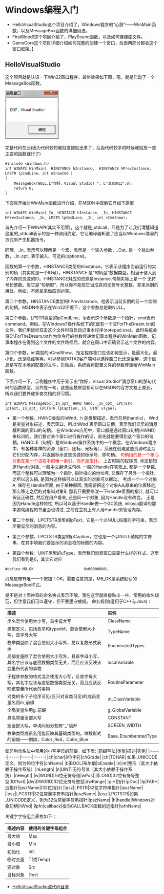 # Windows编程入门
- HelloVisualStudio这个项目介绍了，Windows程序的“心脏”——WinMain函数，以及MessageBox函数的详细用法。
- FirstBlood!这个项目介绍了，PlaySound函数，以及如何连接库文件。
- GameCore这个项目详细介绍如何完整的创建一个窗口，后面两部分都会这个窗口框架。】

## HelloVisualStudio 
这个项目就是认识一下Win32窗口程序，最终效果如下图，嗯，就是启动了一个MessageBox函数。

![](./Images/HelloVisualStudio.png)

完整代码在此(因为代码较短我就直接贴出来了，后面代码较多的时候我就放一些主要的函数就行了)
```
#include <Windows.h>
int WINAPI WinMain(  HINSTANCE hInstance,  HINSTANCE hPrevInstance,  LPSTR lpCmdLine, int nShowCmd )
{
	MessageBox(NULL,L"你好，Visual Studio! ", L"消息窗口",0);
	return 0;
}
```
下面就开始对WinMain函数进行介绍，在MSDN中查到它有如下原型
```
int WINAPI WinMain(_In_ HINSTACE hInstance, _In_ HINSTANCE hPrevInstance, _In_ LPSTR lpCmdLine, _In_ int nCmdShow);
```
首先介绍一下WINAPI(其实不用管)，这个就是_stdcall，只是为了让我们清楚知道这里的_stdcall表示的是一种调用约定，它让编译器知道了应当以Windows兼容的方式来产生机器指令。

同理，\_In\_ 表示可以理解是一个宏，表示是一个输入参数，\_Out\_ 是一个输出参数，\_In_opt\_ 表示输入、可选的(optional)。

函数的第一个参数，HINSTANCE类型的hInstance，它表示该程序当前运行的实例句柄（其实就是一个ID号）。HINSTANCE 是“句柄型”数据类型。相当于装入到了内存的资源的ID。HINSTANCE对应的资源是instance.句柄实际上是一个 无符号长整数。但它是“句柄型”，所以你不能把它当成真的无符号长整数，拿来派别的用处，例如，不能拿来做四则运算。

第二个参数，HINSTANCE类型的hPrevInstance，他表示当前实例的前一个实例的句柄。MSDN中表示在Win32环境下，这个参数总是取NULL。

第三个参数，LPSTR类型的lpCmdLine，lp表示这个参数是一个指针，cmd表示command。例如，在Windows7操作系统下的E盘有一个交ForTheDream.txt的文件，我们用鼠标双击这个文件时将启动记事本程序(notepad.exe)。此时系统会将E:\ForTheDream.txt作为命令行的参数传递给记事本程序的WinMain函数，记事本程序在得到这个文件的文件路径后，就会在窗口中正确显示这个文件的内容。

第四个参数，int类型的nCmdShow，指定程序窗口应该如何显示，是最大化，最小化，还是隐藏等等。可以参照DOTA2客户端可以选择窗口化还是全屏，这个信息是写在本地的配置的文件，启动后，系统会将配置文件的参数传递给WinMain函数。

下面介绍一下，示例程序中用于显示出“你好，Visual Studio!”消息窗口的那句代码的函数原型，另外提一句，这些函数原型都可以在MSDN的官方文档上查到，所以我们要养成多查文档的好习惯。
```
int WINAPI MessageBox(_In_opt_ HWND hWnd, _In_opt_ LPCTSTR lpText,_In_opt_ LPCTSTR lpCaption,_In_ UINT uType);
```
- 第一个参数，HWND类型的hWnd，h 是类型描述，表示句柄(handle)， Wnd 是变量对象描述，表示窗口，所以hWnd 表示窗口句柄，表示我们显示的消息框所属的窗口的句柄。 在Windows应用中，窗口都是通过窗口句柄(HWND)来标识的。我们要对某个窗口进行操作的话，首先就是要得到这个窗口的句柄。HANDLE（句柄）是Windows操作系统中的一个概念。在Windows程序中，有各种各样的资源（窗口、图标、光标等），系统在创建这些资源时会为它们分配内存，并返回标示这些资源的标示号，即句柄。
<font color=red>句柄指的是一个核心对象在某一个进程中的唯一索引，而不是指针。</font>
上古时期的程序员, 肯定都知道Handle对象, 一般中文翻译成句柄. 一般的Handle在实现上, 都是一个整数, 而这个整数可以理解为一个指针, 指针指向的地址呢, 又保存了另外一个指针. 之所以这么搞, 是因为这样搞可以让真实的对象可以挪动。
考虑一个一个对象A, 保存在Handle里面, 由于某种原因, 我需要把这个对象A从原来的位置移走, 那么移走之后的对象叫对象B, 那我只需要修改一下Handle里面的指针, 就可以保证正确性, 然后在用户看来, 还是同一个对象, 因为Handle没有改变。
正是因为Handle这种特性, 所以可以基于Handle做一个GC系统. miloyip翻译的那本游戏编程的书里面也讲过, 之前在主机上有人用Handle来管理内存。

- 第二个参数，LPCTSTR类型的lpText，它是一个以NULL结尾的字符串，表示所要显示的消息的内容。
- 第三个参数，LPCTSTR类型的lpCaption，它也是一个以NULL结尾的字符串，在其中填我们要显示的消息框的标题的内容。
- 第四个参数，UINT类型的uType，表示我们消息窗口需要什么样的样式。这里我们看到是0，其实它对应
```
#define MB_OK                       0x00000000L
```
消息框带有唯一一个按钮：OK。需要注意的是，MB_OK是系统默认的MessageBox样式。

是不是对上面神奇的命名格式表示不解，我在这里就直接贴出一些，常用的命名规范，但注意我们可以遵守，但不要墨守成规。
命名规则(适用于C++与Java)：

| 描述       | 实例   |
| :--------   | :-----   |
| 类名混合使用大小写，首字母大写       | ClassName      |
|类型定义，包括枚举和typedef，混合使用大小写，首字母大写|TypeName|
|枚举类型除了混合使用大小写外，总以复数形式表示|EnumeratedTypes|
|局部变量除了混合使用大小写外，且首字母小写，其名字应该与底层数据类型无关，而且应该反映该变量所代表的事物|localVariable|
|子程序参数的格式混合使用大小写，且首字母大写，其名字应该与底层数据类型无关，而且应该反映该变量所代表的事物|RoutineParameter|
|对类的多个子程序可见(且只对该类可见)的成员变量名用m_前缀|m_ClassVariable|
|全局变量名用g_前缀|g_GlobalVariable|
|具名常量全部大写|CONSTANT|
|宏全部大写，单词间用分割符"_"隔开| SCREEN\_WIDTH |
|枚举类型成员名用能反映其基础类型的。单数形式的前缀——例如，Color_Red，Color_Blue|Base_EnumberatedType|

匈牙利命名法中常用的小写字母的前缀，如下表:
|前缀写法|类型|描述|实例|
|:-----|:-----|:-----|:-----|
|ch|char|8位字符|chGrade|
|ch|TCHAR| 如果\_UNICODE定义，则为16位字符|chName|
|b|BOOL|布尔值|bEnable|
|n|int|整形（其大小依赖于操作系统）|nLength|
|n|UINT|无符号值（其大小依赖于操作系统）|nHeight|
|w|WORD|16位无符号值|wPos|
|l|LONG|32位有符号整型|lOffset|
|dw|DWORD|32位无符号整型|dwRange|
|p|\*|指针|pDoc|
|lp|FAR\*|远指针|lpszName|(32位指针)
|lpsz|LPSTR|32位字符串指针|lpszName|
|lpsz|LPCSTR|32位常量字符串指针|lpszName|
|lpsz|LPCTSTR|如果\_UNICODE定义，则为32位常量字符串指针|lpszName|
|h|handle|Windows对象句柄|hWnd|
|lpfn|callback|指向CALLBACK函数的远指针|lpfnName|

关键字字符组合表格如下：

| 描述内容       | 使用的关键字母组合   |
| :--------   | :-----   |
|最大值|Max|
|最小值|Min|
|初始化|Init|
|临时变量|T(或Temp)|
|源对象|Src|
|目标对象|Dest|




- [HelloVisualStudio源代码目录](https://github.com/xuyicpp/geme-beginner/tree/master/Windows%E6%B8%B8%E6%88%8F%E7%BC%96%E7%A8%8B%E4%B9%8B%E4%BB%8E%E9%9B%B6%E5%BC%80%E5%A7%8B/windows%E7%BC%96%E7%A8%8B%E5%85%A5%E9%97%A8/HelloVisualStudio/HelloVisualStudio)


